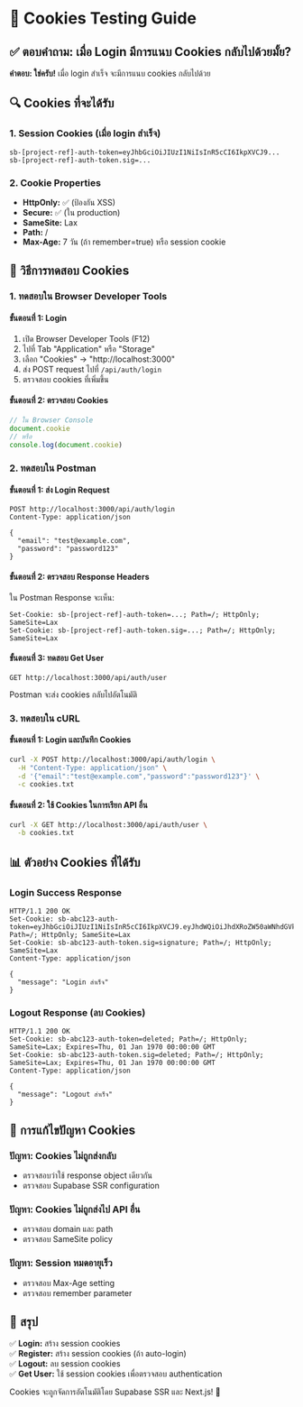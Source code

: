 # 🍪 Cookies Testing Guide

## ✅ ตอบคำถาม: เมื่อ Login มีการแนบ Cookies กลับไปด้วยมั้ย?

**คำตอบ: ใช่ครับ!** เมื่อ login สำเร็จ จะมีการแนบ cookies กลับไปด้วย

## 🔍 Cookies ที่จะได้รับ

### 1. **Session Cookies** (เมื่อ login สำเร็จ)
```
sb-[project-ref]-auth-token=eyJhbGciOiJIUzI1NiIsInR5cCI6IkpXVCJ9...
sb-[project-ref]-auth-token.sig=...
```

### 2. **Cookie Properties**
- **HttpOnly:** ✅ (ป้องกัน XSS)
- **Secure:** ✅ (ใน production)
- **SameSite:** Lax
- **Path:** /
- **Max-Age:** 7 วัน (ถ้า remember=true) หรือ session cookie

## 🧪 วิธีการทดสอบ Cookies

### 1. ทดสอบใน Browser Developer Tools

#### ขั้นตอนที่ 1: Login
1. เปิด Browser Developer Tools (F12)
2. ไปที่ Tab "Application" หรือ "Storage"
3. เลือก "Cookies" → "http://localhost:3000"
4. ส่ง POST request ไปที่ `/api/auth/login`
5. ตรวจสอบ cookies ที่เพิ่มขึ้น

#### ขั้นตอนที่ 2: ตรวจสอบ Cookies
```javascript
// ใน Browser Console
document.cookie
// หรือ
console.log(document.cookie)
```

### 2. ทดสอบใน Postman

#### ขั้นตอนที่ 1: ส่ง Login Request
```http
POST http://localhost:3000/api/auth/login
Content-Type: application/json

{
  "email": "test@example.com",
  "password": "password123"
}
```

#### ขั้นตอนที่ 2: ตรวจสอบ Response Headers
ใน Postman Response จะเห็น:
```
Set-Cookie: sb-[project-ref]-auth-token=...; Path=/; HttpOnly; SameSite=Lax
Set-Cookie: sb-[project-ref]-auth-token.sig=...; Path=/; HttpOnly; SameSite=Lax
```

#### ขั้นตอนที่ 3: ทดสอบ Get User
```http
GET http://localhost:3000/api/auth/user
```
Postman จะส่ง cookies กลับไปอัตโนมัติ

### 3. ทดสอบใน cURL

#### ขั้นตอนที่ 1: Login และบันทึก Cookies
```bash
curl -X POST http://localhost:3000/api/auth/login \
  -H "Content-Type: application/json" \
  -d '{"email":"test@example.com","password":"password123"}' \
  -c cookies.txt
```

#### ขั้นตอนที่ 2: ใช้ Cookies ในการเรียก API อื่น
```bash
curl -X GET http://localhost:3000/api/auth/user \
  -b cookies.txt
```

## 📊 ตัวอย่าง Cookies ที่ได้รับ

### Login Success Response
```http
HTTP/1.1 200 OK
Set-Cookie: sb-abc123-auth-token=eyJhbGciOiJIUzI1NiIsInR5cCI6IkpXVCJ9.eyJhdWQiOiJhdXRoZW50aWNhdGVkIiwiZXhwIjoxNzM1NzI4MDAwLCJpYXQiOjE3MzU3MjQ0MDAsImlzcyI6Imh0dHBzOi8vYWJjMTIzLnN1cGFiYXNlLmNvIiwicm9sZSI6ImF1dGhlbnRpY2F0ZWQiLCJzdWIiOiJ1c2VyLXV1aWQifQ.signature; Path=/; HttpOnly; SameSite=Lax
Set-Cookie: sb-abc123-auth-token.sig=signature; Path=/; HttpOnly; SameSite=Lax
Content-Type: application/json

{
  "message": "Login สำเร็จ"
}
```

### Logout Response (ลบ Cookies)
```http
HTTP/1.1 200 OK
Set-Cookie: sb-abc123-auth-token=deleted; Path=/; HttpOnly; SameSite=Lax; Expires=Thu, 01 Jan 1970 00:00:00 GMT
Set-Cookie: sb-abc123-auth-token.sig=deleted; Path=/; HttpOnly; SameSite=Lax; Expires=Thu, 01 Jan 1970 00:00:00 GMT
Content-Type: application/json

{
  "message": "Logout สำเร็จ"
}
```

## 🔧 การแก้ไขปัญหา Cookies

### ปัญหา: Cookies ไม่ถูกส่งกลับ
- ตรวจสอบว่าใช้ response object เดียวกัน
- ตรวจสอบ Supabase SSR configuration

### ปัญหา: Cookies ไม่ถูกส่งไป API อื่น
- ตรวจสอบ domain และ path
- ตรวจสอบ SameSite policy

### ปัญหา: Session หมดอายุเร็ว
- ตรวจสอบ Max-Age setting
- ตรวจสอบ remember parameter

## 🎯 สรุป

✅ **Login:** สร้าง session cookies  
✅ **Register:** สร้าง session cookies (ถ้า auto-login)  
✅ **Logout:** ลบ session cookies  
✅ **Get User:** ใช้ session cookies เพื่อตรวจสอบ authentication  

Cookies จะถูกจัดการอัตโนมัติโดย Supabase SSR และ Next.js! 🎉 